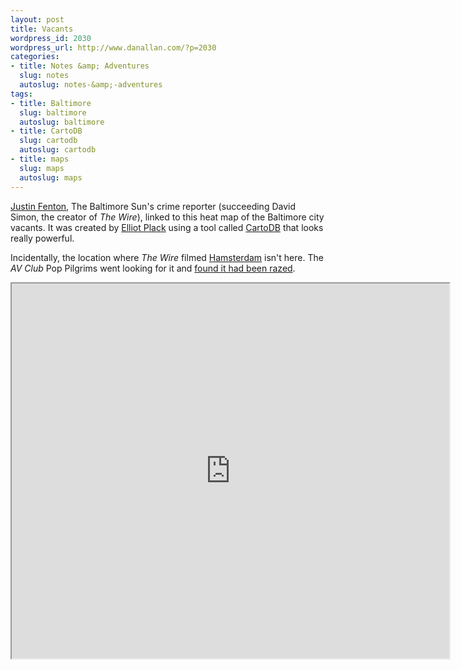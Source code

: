 ```yaml
---
layout: post
title: Vacants
wordpress_id: 2030
wordpress_url: http://www.danallan.com/?p=2030
categories:
- title: Notes &amp; Adventures
  slug: notes
  autoslug: notes-&amp;-adventures
tags:
- title: Baltimore
  slug: baltimore
  autoslug: baltimore
- title: CartoDB
  slug: cartodb
  autoslug: cartodb
- title: maps
  slug: maps
  autoslug: maps
---
```


[Justin Fenton](https://twitter.com/justin_fenton), The Baltimore Sun's crime reporter (succeeding David Simon, the creator of _The Wire_), linked to this heat map of the Baltimore city vacants. It was created by [Elliot Plack](https://twitter.com/TalllGuy) using a tool called [CartoDB](http://cartodb.com/) that looks really powerful.

Incidentally, the location where _The Wire_ filmed [Hamsterdam](http://en.wikipedia.org/wiki/Hamsterdam) isn't here. The _AV Club_ Pop Pilgrims went looking for it and [found it had been razed](http://www.avclub.com/articles/baltimore-the-wire-locations-part-one,57344/).
<iframe src="https://talllguy.cartodb.com/tables/baltimore_city_vacant_buildings/embed_map" width="700" height="600"></iframe>
